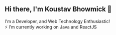 ## Hi there, I'm Koustav Bhowmick 👋

I'm a Developer, and Web Technology Enthusiastic!  
⚡ I’m currently working on Java and ReactJS



<!---
k-bhowmick/k-bhowmick is a ✨ special ✨ repository because its `README.md` (this file) appears on your GitHub profile.
You can click the Preview link to take a look at your changes.
--->
